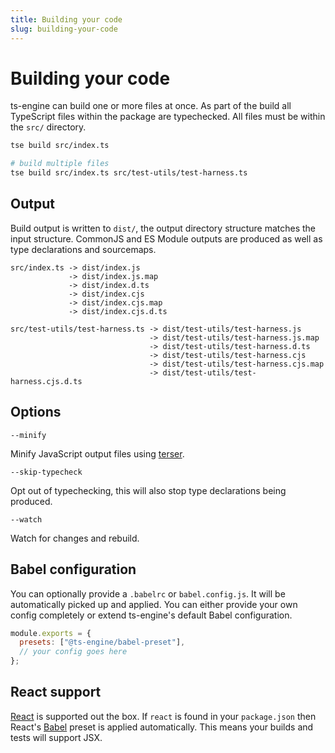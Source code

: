 ```yaml
---
title: Building your code
slug: building-your-code
---
```


# Building your code

ts-engine can build one or more files at once. As part of the build all TypeScript files within the package are typechecked. All files must be within the `src/` directory.

```sh
tse build src/index.ts

# build multiple files
tse build src/index.ts src/test-utils/test-harness.ts
```

## Output

Build output is written to `dist/`, the output directory structure matches the input structure. CommonJS and ES Module outputs are produced as well as type declarations and sourcemaps.

```
src/index.ts -> dist/index.js
             -> dist/index.js.map
             -> dist/index.d.ts
             -> dist/index.cjs
             -> dist/index.cjs.map
             -> dist/index.cjs.d.ts

src/test-utils/test-harness.ts -> dist/test-utils/test-harness.js
                               -> dist/test-utils/test-harness.js.map
                               -> dist/test-utils/test-harness.d.ts
                               -> dist/test-utils/test-harness.cjs
                               -> dist/test-utils/test-harness.cjs.map
                               -> dist/test-utils/test-harness.cjs.d.ts
```

## Options

`--minify`

Minify JavaScript output files using [terser](https://github.com/terser/terser).

`--skip-typecheck`

Opt out of typechecking, this will also stop type declarations being produced.

`--watch`

Watch for changes and rebuild.

## Babel configuration

You can optionally provide a `.babelrc` or `babel.config.js`. It will be automatically picked up and applied. You can either provide your own config completely or extend ts-engine's default Babel configuration.

```js
module.exports = {
  presets: ["@ts-engine/babel-preset"],
  // your config goes here
};
```

## React support

[React](https://reactjs.org/) is supported out the box. If `react` is found in your `package.json` then React's [Babel](https://babeljs.io/) preset is applied automatically. This means your builds and tests will support JSX.
